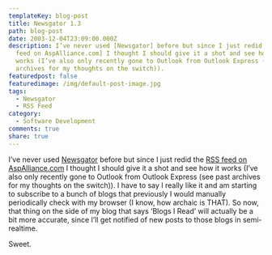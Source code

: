 ```yaml
---
templateKey: blog-post
title: Newsgator 1.3
path: blog-post
date: 2003-12-04T23:09:00.000Z
description: I’ve never used [Newsgator] before but since I just redid the [RSS
  feed on AspAlliance.com] I thought I should give it a shot and see how it
  works (I’ve also only recently gone to Outlook from Outlook Express (see past
  archives for my thoughts on the switch)).
featuredpost: false
featuredimage: /img/default-post-image.jpg
tags:
  - Newsgator
  - RSS Feed
category:
  - Software Development
comments: true
share: true
---
```

<!--StartFragment-->

I’ve never used [Newsgator](http://www.newsgator.com/downloads.aspx) before but since I just redid the [RSS feed on AspAlliance.com](http://aspalliance.com/rss.aspx) I thought I should give it a shot and see how it works (I’ve also only recently gone to Outlook from Outlook Express (see past archives for my thoughts on the switch)). I have to say I really like it and am starting to subscribe to a bunch of blogs that previously I would manually periodically check with my browser (I know, how archaic is THAT). So now, that thing on the side of my blog that says ‘Blogs I Read’ will actually be a bit more accurate, since I’ll get notified of new posts to those blogs in semi-realtime.

Sweet.

<!--EndFragment-->